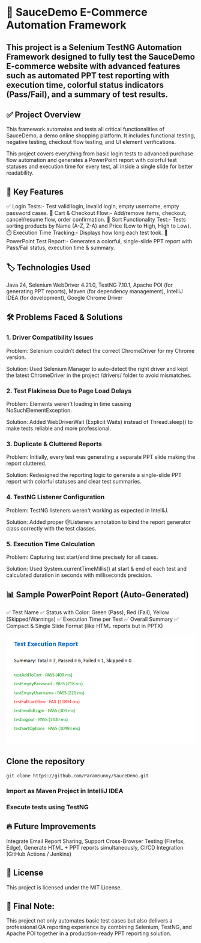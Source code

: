 # 🚀 SauceDemo E-Commerce Automation Framework
## This project is a Selenium TestNG Automation Framework designed to fully test the SauceDemo E-commerce website with advanced features such as automated PPT test reporting with execution time, colorful status indicators (Pass/Fail), and a summary of test results.

## ✅ Project Overview
This framework automates and tests all critical functionalities of SauceDemo, a demo online shopping platform. It includes functional testing, negative testing, checkout flow testing, and UI element verifications.

This project covers everything from basic login tests to advanced purchase flow automation and generates a PowerPoint report with colorful test statuses and execution time for every test, all inside a single slide for better readability.

## 🧩 Key Features
✅ Login Tests:- Test valid login, invalid login, empty username, empty password cases.
🛒 Cart & Checkout Flow:- Add/remove items, checkout, cancel/resume flow, order confirmation.
🔄 Sort Functionality Test:- Tests sorting products by Name (A-Z, Z-A) and Price (Low to High, High to Low).
⏱️ Execution Time Tracking:- Displays how long each test took.
📝 PowerPoint Test Report:- Generates a colorful, single-slide PPT report with Pass/Fail status, execution time & summary.

## 🏷️ Technologies Used
Java 24,
Selenium WebDriver 4.21.0,
TestNG 7.10.1,
Apache POI (for generating PPT reports),
Maven (for dependency management),
IntelliJ IDEA (for development),
Google Chrome Driver

## 🛠️ Problems Faced & Solutions
### 1. Driver Compatibility Issues
Problem: Selenium couldn’t detect the correct ChromeDriver for my Chrome version.

Solution: Used Selenium Manager to auto-detect the right driver and kept the latest ChromeDriver in the project /drivers/ folder to avoid mismatches.

### 2. Test Flakiness Due to Page Load Delays
Problem: Elements weren't loading in time causing NoSuchElementException.

Solution: Added WebDriverWait (Explicit Waits) instead of Thread.sleep() to make tests reliable and more professional.

### 3. Duplicate & Cluttered Reports
Problem: Initially, every test was generating a separate PPT slide making the report cluttered.

Solution: Redesigned the reporting logic to generate a single-slide PPT report with colorful statuses and clear test summaries.

### 4. TestNG Listener Configuration
Problem: TestNG listeners weren't working as expected in IntelliJ.

Solution: Added proper @Listeners annotation to bind the report generator class correctly with the test classes.

### 5. Execution Time Calculation
Problem: Capturing test start/end time precisely for all cases.

Solution: Used System.currentTimeMillis() at start & end of each test and calculated duration in seconds with milliseconds precision.

## 📊 Sample PowerPoint Report (Auto-Generated)
✅ Test Name
✅ Status with Color: Green (Pass), Red (Fail), Yellow (Skipped/Warnings)
✅ Execution Time per Test
✅ Overall Summary
✅ Compact & Single Slide Format (like HTML reports but in PPTX)

![alt text](Test-ss.png)


## Clone the repository
```
git clone https://github.com/ParamSunny/SauceDemo.git
```
### Import as Maven Project in IntelliJ IDEA
### Execute tests using TestNG

## 🔥 Future Improvements
Integrate Email Report Sharing,
Support Cross-Browser Testing (Firefox, Edge),
Generate HTML + PPT reports simultaneously,
CI/CD Integration (GitHub Actions / Jenkins)

## 📄 License
This project is licensed under the MIT License.

## 🚨 Final Note:
This project not only automates basic test cases but also delivers a professional QA reporting experience by combining Selenium, TestNG, and Apache POI together in a production-ready PPT reporting solution.


